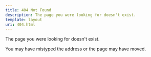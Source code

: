 ```yaml
---
title: 404 Not Found
description: The page you were looking for doesn't exist.
template: layout
uri: 404.html
---
```

The page you were looking for doesn't exist.

You may have mistyped the address or the page may have moved.
